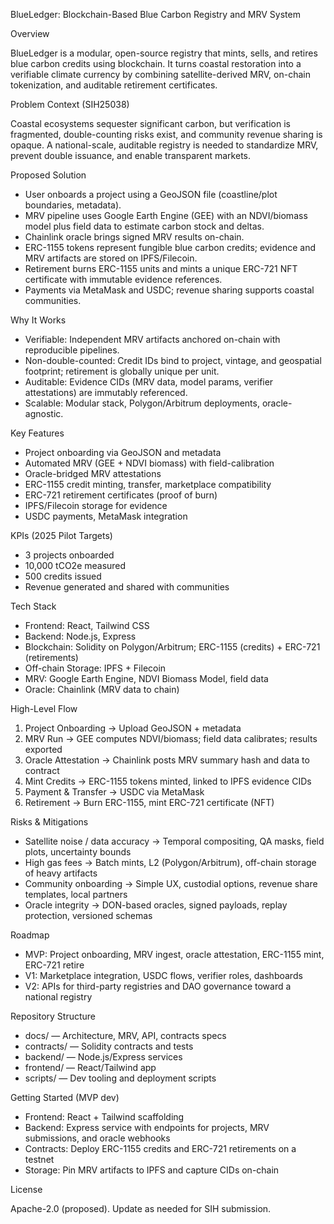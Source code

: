 BlueLedger: Blockchain-Based Blue Carbon Registry and MRV System

Overview

BlueLedger is a modular, open-source registry that mints, sells, and retires blue carbon credits using blockchain. It turns coastal restoration into a verifiable climate currency by combining satellite-derived MRV, on-chain tokenization, and auditable retirement certificates.

Problem Context (SIH25038)

Coastal ecosystems sequester significant carbon, but verification is fragmented, double-counting risks exist, and community revenue sharing is opaque. A national-scale, auditable registry is needed to standardize MRV, prevent double issuance, and enable transparent markets.

Proposed Solution

- User onboards a project using a GeoJSON file (coastline/plot boundaries, metadata).
- MRV pipeline uses Google Earth Engine (GEE) with an NDVI/biomass model plus field data to estimate carbon stock and deltas.
- Chainlink oracle brings signed MRV results on-chain.
- ERC-1155 tokens represent fungible blue carbon credits; evidence and MRV artifacts are stored on IPFS/Filecoin.
- Retirement burns ERC-1155 units and mints a unique ERC-721 NFT certificate with immutable evidence references.
- Payments via MetaMask and USDC; revenue sharing supports coastal communities.

Why It Works

- Verifiable: Independent MRV artifacts anchored on-chain with reproducible pipelines.
- Non-double-counted: Credit IDs bind to project, vintage, and geospatial footprint; retirement is globally unique per unit.
- Auditable: Evidence CIDs (MRV data, model params, verifier attestations) are immutably referenced.
- Scalable: Modular stack, Polygon/Arbitrum deployments, oracle-agnostic.

Key Features

- Project onboarding via GeoJSON and metadata
- Automated MRV (GEE + NDVI biomass) with field-calibration
- Oracle-bridged MRV attestations
- ERC-1155 credit minting, transfer, marketplace compatibility
- ERC-721 retirement certificates (proof of burn)
- IPFS/Filecoin storage for evidence
- USDC payments, MetaMask integration

KPIs (2025 Pilot Targets)

- 3 projects onboarded
- 10,000 tCO2e measured
- 500 credits issued
- Revenue generated and shared with communities

Tech Stack

- Frontend: React, Tailwind CSS
- Backend: Node.js, Express
- Blockchain: Solidity on Polygon/Arbitrum; ERC-1155 (credits) + ERC-721 (retirements)
- Off-chain Storage: IPFS + Filecoin
- MRV: Google Earth Engine, NDVI Biomass Model, field data
- Oracle: Chainlink (MRV data to chain)

High-Level Flow

1) Project Onboarding → Upload GeoJSON + metadata
2) MRV Run → GEE computes NDVI/biomass; field data calibrates; results exported
3) Oracle Attestation → Chainlink posts MRV summary hash and data to contract
4) Mint Credits → ERC-1155 tokens minted, linked to IPFS evidence CIDs
5) Payment & Transfer → USDC via MetaMask
6) Retirement → Burn ERC-1155, mint ERC-721 certificate (NFT)

Risks & Mitigations

- Satellite noise / data accuracy → Temporal compositing, QA masks, field plots, uncertainty bounds
- High gas fees → Batch mints, L2 (Polygon/Arbitrum), off-chain storage of heavy artifacts
- Community onboarding → Simple UX, custodial options, revenue share templates, local partners
- Oracle integrity → DON-based oracles, signed payloads, replay protection, versioned schemas

Roadmap

- MVP: Project onboarding, MRV ingest, oracle attestation, ERC-1155 mint, ERC-721 retire
- V1: Marketplace integration, USDC flows, verifier roles, dashboards
- V2: APIs for third-party registries and DAO governance toward a national registry

Repository Structure

- docs/ — Architecture, MRV, API, contracts specs
- contracts/ — Solidity contracts and tests
- backend/ — Node.js/Express services
- frontend/ — React/Tailwind app
- scripts/ — Dev tooling and deployment scripts

Getting Started (MVP dev)

- Frontend: React + Tailwind scaffolding
- Backend: Express service with endpoints for projects, MRV submissions, and oracle webhooks
- Contracts: Deploy ERC-1155 credits and ERC-721 retirements on a testnet
- Storage: Pin MRV artifacts to IPFS and capture CIDs on-chain

License

Apache-2.0 (proposed). Update as needed for SIH submission.


